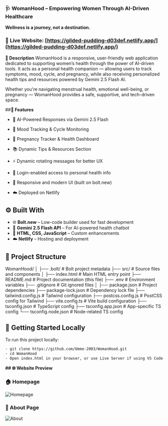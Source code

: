 ### **🩺 WomanHood – Empowering Women Through AI-Driven Healthcare**

**Wellness is a journey, not a destination.**

### 🔗 **Live Website**: [https://gilded-pudding-d03def.netlify.app/](https://gilded-pudding-d03def.netlify.app/)

**🌸 Description**
WomanHood is a responsive, user-friendly web application dedicated to supporting women’s health through the power of AI-driven tools. It acts as a personal health companion — allowing users to track symptoms, mood, cycle, and pregnancy, while also receiving personalized health tips and resources powered by Gemini 2.5 Flash AI.

Whether you're navigating menstrual health, emotional well-being, or pregnancy — WomanHood provides a safe, supportive, and tech-driven space.

##**🚀 Features**
- 💬 AI-Powered Responses via Gemini 2.5 Flash

- 🧠 Mood Tracking & Cycle Monitoring

- 📅 Pregnancy Tracker & Health Dashboard

- 📚 Dynamic Tips & Resources Section

- ⚡ Dynamic rotating messages for better UX

- 🔐 Login-enabled access to personal health info

- 📱 Responsive and modern UI (built on bolt.new)

- ☁️ Deployed on Netlify

## ⚙️ Built With

- 🌐 **Bolt.new** – Low-code builder used for fast development
- 💬 **Gemini 2.5 Flash API** – For AI-powered health chatbot
- 🎨 **HTML, CSS, JavaScript** – Custom enhancements
- ☁️ **Netlify** – Hosting and deployment

## 📁 Project Structure
WomanHood/
│
├── .bolt/                 # Bolt project metadata
├── src/                   # Source files and components
│
├── index.html             # Main HTML entry point
├── README.md              # Project documentation (this file)
├── .env                   # Environment variables
├── .gitignore             # Git ignored files
│
├── package.json           # Project dependencies
├── package-lock.json      # Dependency lock file
├── tailwind.config.js     # Tailwind configuration
├── postcss.config.js      # PostCSS config for Tailwind
├── vite.config.ts         # Vite build configuration
├── tsconfig.json          # TypeScript config
├── tsconfig.app.json      # App-specific TS config
└── tsconfig.node.json     # Node-related TS config

## 🚀 Getting Started Locally

To run this project locally:
```bash
- git clone https://github.com/Umme-2003/WomanHood.git
- cd WomanHood
- Open index.html in your browser, or use Live Server if using VS Code.
```

**## 🌐 Website Preview**

### 🏠 Homepage
![Homepage](assets/screenshots/homepage.png)

### 🙋 About Page
![About](assets/screenshots/about.png)
